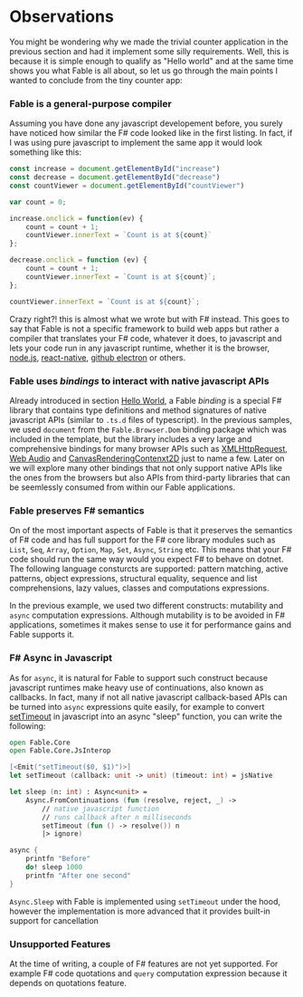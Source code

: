 # Observations 

You might be wondering why we made the trivial counter application in the previous section and had it implement some silly requirements. Well, this is because it is simple enough to qualify as "Hello world" and at the same time shows you what Fable is all about, so let us go through the main points I wanted to conclude from the tiny counter app:

### Fable is a general-purpose compiler 

Assuming you have done any javascript developement before, you surely have noticed how similar the F# code looked like in the first listing. In fact, if I was using pure javascript to implement the same app it would look something like this: 
```js
const increase = document.getElementById("increase")
const decrease = document.getElementById("decrease")
const countViewer = document.getElementById("countViewer")

var count = 0;

increase.onclick = function(ev) {
    count = count + 1;
    countViewer.innerText = `Count is at ${count}`
};

decrease.onclick = function (ev) {
    count = count + 1;
    countViewer.innerText = `Count is at ${count}`;
};

countViewer.innerText = `Count is at ${count}`;
```
Crazy right?! this is almost what we wrote but with F# instead. This goes to say that Fable is not a specific framework to build web apps but rather a compiler that translates your F# code, whatever it does, to javascript and lets your code run in any javascript runtime, whether it is the browser, [node.js](https://nodejs.org/en/), [react-native](http://facebook.github.io/react-native/), [github electron](https://electronjs.org/) or others. 

### Fable uses *bindings* to interact with native javascript APIs

Already introduced in section [Hello World](/chapters/fable/hello-world), a Fable *binding* is a special F# library that contains type definitions and method signatures of native javascript APIs (similar to `.ts.d` files of typescript). In the previous samples, we used `document` from the `Fable.Browser.Dom` binding package which was included in the template, but the library includes a very large and comprehensive bindings for many browser APIs such as [XMLHttpRequest](https://developer.mozilla.org/en-US/docs/Web/API/XMLHttpRequest), [Web Audio](https://developer.mozilla.org/en-US/docs/Web/API/Web_Audio_API) and [CanvasRenderingContenxt2D](https://developer.mozilla.org/en-US/docs/Web/API/CanvasRenderingContext2D) just to name a few. Later on we will explore many other bindings that not only support native APIs like the ones from the browsers but also APIs from third-party libraries that can be seemlessly consumed from within our Fable applications. 

### Fable preserves F# semantics
On of the most important aspects of Fable is that it preserves the semantics of F# code and has full support for the F# core library modules such as `List`, `Seq`, `Array`, `Option`, `Map`, `Set`, `Async`, `String` etc. This means that your F# code should run the same way would you expect F# to behave on dotnet. The following language consturcts are supported: pattern matching, active patterns, object expressions, structural equality, sequence and list comprehensions, lazy values, classes and computations expressions.

In the previous example, we used two different constructs: mutability and `async` computation expressions. Although mutability is to be avoided in F# applications, sometimes it makes sense to use it for performance gains and Fable supports it. 

### F# Async in Javascript

As for `async`, it is natural for Fable to support such construct because javascript runtimes make heavy use of continuations, also known as callbacks. In fact, many if not all native javascript callback-based APIs can be turned into `async` expressions quite easily, for example to convert [setTimeout](https://developer.mozilla.org/en-US/docs/Web/API/WindowOrWorkerGlobalScope/setTimeout) in javascript into an async "sleep" function, you can write the following:

```fsharp
open Fable.Core
open Fable.Core.JsInterop

[<Emit("setTimeout($0, $1)")>]
let setTimeout (callback: unit -> unit) (timeout: int) = jsNative

let sleep (n: int) : Async<unit> = 
    Async.FromContinuations (fun (resolve, reject, _) -> 
        // native javascript function
        // runs callback after n milliseconds
        setTimeout (fun () -> resolve()) n
        |> ignore)

async {
    printfn "Before"
    do! sleep 1000
    printfn "After one second"
}
```   

<note type="info">

`Async.Sleep` with Fable is implemented using `setTimeout` under the hood, however the implementation is more advanced that it provides built-in support for cancellation 

</note>

### Unsupported Features

At the time of writing, a couple of F# features are not yet supported. For example F# code quotations and `query` computation expression because it depends on quotations feature. 